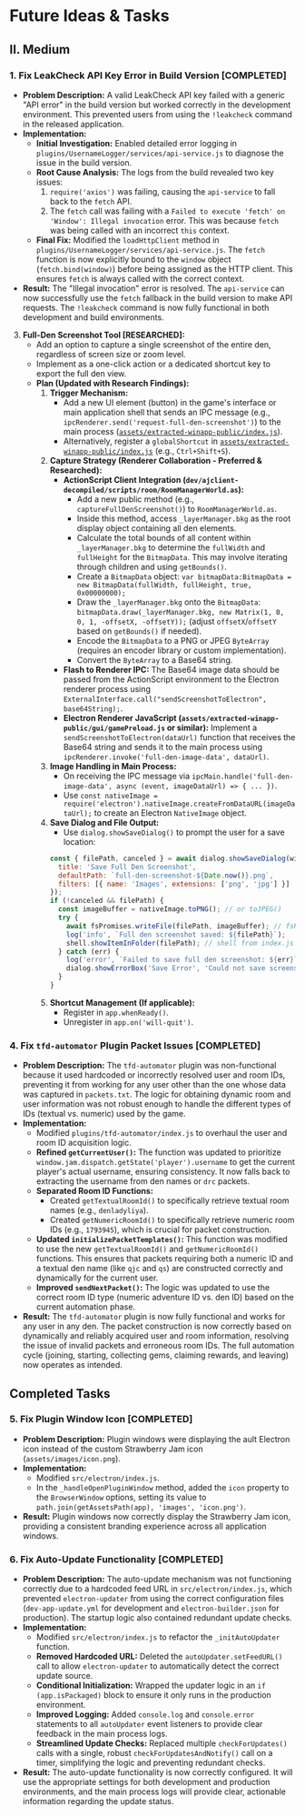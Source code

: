 # Future Ideas & Tasks

## II. Medium

### 1. **Fix LeakCheck API Key Error in Build Version [COMPLETED]**
*   **Problem Description:** A valid LeakCheck API key failed with a generic "API error" in the build version but worked correctly in the development environment. This prevented users from using the `!leakcheck` command in the released application.
*   **Implementation:**
    *   **Initial Investigation:** Enabled detailed error logging in `plugins/UsernameLogger/services/api-service.js` to diagnose the issue in the build version.
    *   **Root Cause Analysis:** The logs from the build revealed two key issues:
        1.  `require('axios')` was failing, causing the `api-service` to fall back to the `fetch` API.
        2.  The `fetch` call was failing with a `Failed to execute 'fetch' on 'Window': Illegal invocation` error. This was because `fetch` was being called with an incorrect `this` context.
    *   **Final Fix:** Modified the `loadHttpClient` method in `plugins/UsernameLogger/services/api-service.js`. The `fetch` function is now explicitly bound to the `window` object (`fetch.bind(window)`) before being assigned as the HTTP client. This ensures `fetch` is always called with the correct context.
*   **Result:** The "Illegal invocation" error is resolved. The `api-service` can now successfully use the `fetch` fallback in the build version to make API requests. The `!leakcheck` command is now fully functional in both development and build environments.

3.  **Full-Den Screenshot Tool [RESEARCHED]:**
    *   Add an option to capture a single screenshot of the entire den, regardless of screen size or zoom level.
    *   Implement as a one-click action or a dedicated shortcut key to export the full den view.
    *   **Plan (Updated with Research Findings):**
        1.  **Trigger Mechanism:**
            *   Add a new UI element (button) in the game's interface or main application shell that sends an IPC message (e.g., `ipcRenderer.send('request-full-den-screenshot')`) to the main process ([`assets/extracted-winapp-public/index.js`](assets/extracted-winapp-public/index.js:39)).
            *   Alternatively, register a `globalShortcut` in [`assets/extracted-winapp-public/index.js`](assets/extracted-winapp-public/index.js:39) (e.g., `Ctrl+Shift+S`).
        2.  **Capture Strategy (Renderer Collaboration - Preferred & Researched):**
            *   **ActionScript Client Integration (`dev/ajclient-decompiled/scripts/room/RoomManagerWorld.as`):**
                *   Add a new public method (e.g., `captureFullDenScreenshot()`) to `RoomManagerWorld.as`.
                *   Inside this method, access `_layerManager.bkg` as the root display object containing all den elements.
                *   Calculate the total bounds of all content within `_layerManager.bkg` to determine the `fullWidth` and `fullHeight` for the `BitmapData`. This may involve iterating through children and using `getBounds()`.
                *   Create a `BitmapData` object: `var bitmapData:BitmapData = new BitmapData(fullWidth, fullHeight, true, 0x00000000);`
                *   Draw the `_layerManager.bkg` onto the `BitmapData`: `bitmapData.draw(_layerManager.bkg, new Matrix(1, 0, 0, 1, -offsetX, -offsetY));` (adjust `offsetX`/`offsetY` based on `getBounds()` if needed).
                *   Encode the `BitmapData` to a PNG or JPEG `ByteArray` (requires an encoder library or custom implementation).
                *   Convert the `ByteArray` to a Base64 string.
            *   **Flash to Renderer IPC:** The Base64 image data should be passed from the ActionScript environment to the Electron renderer process using `ExternalInterface.call("sendScreenshotToElectron", base64String);`.
            *   **Electron Renderer JavaScript (`assets/extracted-winapp-public/gui/gamePreload.js` or similar):** Implement a `sendScreenshotToElectron(dataUrl)` function that receives the Base64 string and sends it to the main process using `ipcRenderer.invoke('full-den-image-data', dataUrl)`.
        3.  **Image Handling in Main Process:**
            *   On receiving the IPC message via `ipcMain.handle('full-den-image-data', async (event, imageDataUrl) => { ... })`.
            *   Use `const nativeImage = require('electron').nativeImage.createFromDataURL(imageDataUrl);` to create an Electron `NativeImage` object.
        4.  **Save Dialog and File Output:**
            *   Use `dialog.showSaveDialog()` to prompt the user for a save location:
              ```javascript
              const { filePath, canceled } = await dialog.showSaveDialog(win, {
                title: 'Save Full Den Screenshot',
                defaultPath: `full-den-screenshot-${Date.now()}.png`,
                filters: [{ name: 'Images', extensions: ['png', 'jpg'] }]
              });
              if (!canceled && filePath) {
                const imageBuffer = nativeImage.toPNG(); // or toJPEG()
                try {
                  await fsPromises.writeFile(filePath, imageBuffer); // fsPromises from index.js
                  log('info', `Full den screenshot saved: ${filePath}`);
                  shell.showItemInFolder(filePath); // shell from index.js
                } catch (err) {
                  log('error', `Failed to save full den screenshot: ${err}`);
                  dialog.showErrorBox('Save Error', 'Could not save screenshot.');
                }
              }
              ```
        5.  **Shortcut Management (If applicable):**
            *   Register in `app.whenReady()`.
            *   Unregister in `app.on('will-quit')`.

### 4. **Fix `tfd-automator` Plugin Packet Issues [COMPLETED]**
*   **Problem Description:** The `tfd-automator` plugin was non-functional because it used hardcoded or incorrectly resolved user and room IDs, preventing it from working for any user other than the one whose data was captured in `packets.txt`. The logic for obtaining dynamic room and user information was not robust enough to handle the different types of IDs (textual vs. numeric) used by the game.
*   **Implementation:**
    *   Modified `plugins/tfd-automator/index.js` to overhaul the user and room ID acquisition logic.
    *   **Refined `getCurrentUser()`:** The function was updated to prioritize `window.jam.dispatch.getState('player').username` to get the current player's actual username, ensuring consistency. It now falls back to extracting the username from den names or `drc` packets.
    *   **Separated Room ID Functions:**
        *   Created `getTextualRoomId()` to specifically retrieve textual room names (e.g., `denladyliya`).
        *   Created `getNumericRoomId()` to specifically retrieve numeric room IDs (e.g., `1793945`), which is crucial for packet construction.
    *   **Updated `initializePacketTemplates()`:** This function was modified to use the new `getTextualRoomId()` and `getNumericRoomId()` functions. This ensures that packets requiring both a numeric ID and a textual den name (like `qjc` and `qs`) are constructed correctly and dynamically for the current user.
    *   **Improved `sendNextPacket()`:** The logic was updated to use the correct room ID type (numeric adventure ID vs. den ID) based on the current automation phase.
*   **Result:** The `tfd-automator` plugin is now fully functional and works for any user in any den. The packet construction is now correctly based on dynamically and reliably acquired user and room information, resolving the issue of invalid packets and erroneous room IDs. The full automation cycle (joining, starting, collecting gems, claiming rewards, and leaving) now operates as intended.

## Completed Tasks

### 5. **Fix Plugin Window Icon [COMPLETED]**
*   **Problem Description:** Plugin windows were displaying the ault Electron icon instead of the custom Strawberry Jam icon (`assets/images/icon.png`).
*   **Implementation:**
    *   Modified `src/electron/index.js`.
    *   In the `_handleOpenPluginWindow` method, added the `icon` property to the `BrowserWindow` options, setting its value to `path.join(getAssetsPath(app), 'images', 'icon.png')`.
*   **Result:** Plugin windows now correctly display the Strawberry Jam icon, providing a consistent branding experience across all application windows.

### 6. **Fix Auto-Update Functionality [COMPLETED]**
*   **Problem Description:** The auto-update mechanism was not functioning correctly due to a hardcoded feed URL in `src/electron/index.js`, which prevented `electron-updater` from using the correct configuration files (`dev-app-update.yml` for development and `electron-builder.json` for production). The startup logic also contained redundant update checks.
*   **Implementation:**
    *   Modified `src/electron/index.js` to refactor the `_initAutoUpdater` function.
    *   **Removed Hardcoded URL:** Deleted the `autoUpdater.setFeedURL()` call to allow `electron-updater` to automatically detect the correct update source.
    *   **Conditional Initialization:** Wrapped the updater logic in an `if (app.isPackaged)` block to ensure it only runs in the production environment.
    *   **Improved Logging:** Added `console.log` and `console.error` statements to all `autoUpdater` event listeners to provide clear feedback in the main process logs.
    *   **Streamlined Update Checks:** Replaced multiple `checkForUpdates()` calls with a single, robust `checkForUpdatesAndNotify()` call on a timer, simplifying the logic and preventing redundant checks.
*   **Result:** The auto-update functionality is now correctly configured. It will use the appropriate settings for both development and production environments, and the main process logs will provide clear, actionable information regarding the update status.
